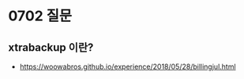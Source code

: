 # 0702 질문





## xtrabackup 이란?


- https://woowabros.github.io/experience/2018/05/28/billingjul.html
